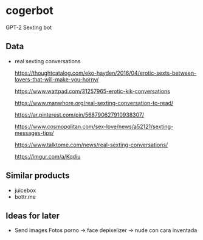 # cogerbot
GPT-2 Sexting bot

## Data
- real sexting conversations

	https://thoughtcatalog.com/eko-hayden/2016/04/erotic-sexts-between-lovers-that-will-make-you-horny/

	https://www.wattpad.com/31257965-erotic-kik-conversations

	https://www.manwhore.org/real-sexting-conversation-to-read/

	https://ar.pinterest.com/pin/568790627910938307/

	https://www.cosmopolitan.com/sex-love/news/a52121/sexting-messages-tips/

	https://www.talktome.com/news/real-sexting-conversations/

	https://imgur.com/a/Kqdiu

## Similar products
- juicebox
- bottr.me

## Ideas for later

- Send images
	Fotos porno -> face depixelizer -> nude con cara inventada